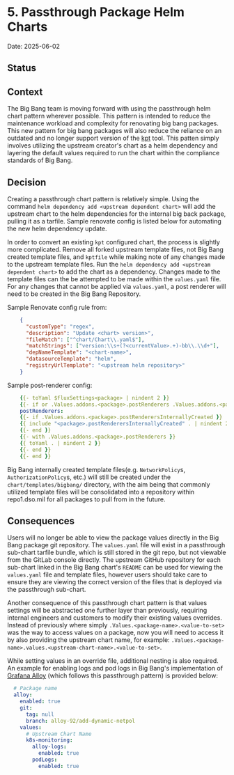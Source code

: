 # 5. Passthrough Package Helm Charts

Date: 2025-06-02

## Status

<unknown>

## Context

The Big Bang team is moving forward with using the passthrough helm chart pattern wherever possible. This pattern is intended to reduce the maintenance workload and complexity for renovating big bang packages. This new pattern for big bang packages will also reduce the reliance on an outdated and no longer support version of the [kpt](https://kpt.dev/) tool. This patten simply involves utilizing the upstream creator's chart as a helm dependency and layering the default values required to run the chart within the compliance standards of Big Bang.

## Decision

Creating a passthrough chart pattern is relatively simple. Using the command `helm dependency add <upstream dependent chart>` will add the upstream chart to the helm dependencies for the internal big back package, pulling it as a tarfile. Sample renovate config is listed below for automating the new helm dependency update.

In order to convert an existing `kpt` configured chart, the process is slightly more complicated. Remove all forked upstream template files, not Big Bang created template files, and `kptfile` while making note of any changes made to the upstream template files. Run the `helm dependency add <upstream dependent chart>` to add the chart as a dependency. Changes made to the template files can the be attempted to be made within the `values.yaml` file. For any changes that cannot be applied via `values.yaml`, a post renderer will need to be created in the Big Bang Repository. 

Sample Renovate config rule from:

```json
    {
      "customType": "regex",
      "description": "Update <chart> version>",
      "fileMatch": ["^chart/Chart\\.yaml$"],
      "matchStrings": ["version:\\s+(?<currentValue>.+)-bb\\.\\d+"],
      "depNameTemplate": "<chart-name>",
      "datasourceTemplate": "helm",
      "registryUrlTemplate": "<upstream helm repository>"
    }
```

Sample post-renderer config: 

```yaml
    {{- toYaml $fluxSettings<package> | nindent 2 }}
    {{- if or .Values.addons.<package>.postRenderers .Values.addons.<package>.postRenderersInternallyCreated}}
    postRenderers:
    {{- if .Values.addons.<package>.postRenderersInternallyCreated }}
    {{ include "<package>.postRenderersInternallyCreated" . | nindent 2 }}
    {{- end }}
    {{- with .Values.addons.<package>.postRenderers }}
    {{ toYaml . | nindent 2 }}
    {{- end }}
    {{- end }}
```

Big Bang internally created template files(e.g. `NetworkPolicy`s, `AuthorizationPolicy`s, etc.) will still be created under the `chart/templates/bigbang/` directory, with the aim being that commonly utilized template files will be consolidated into a repository within repo1.dso.mil for all packages to pull from in the future.

## Consequences 

Users will no longer be able to view the package values directly in the Big Bang package git repository. The `values.yaml` file will exist in a passthrough sub-chart tarfile bundle, which is still stored in the git repo, but not viewable from the GitLab console directly. The upstream GitHub repository for each sub-chart linked in the Big Bang chart's `README` can be used for viewing the `values.yaml` file and template files, however users should take care to ensure they are viewing the correct version of the files that is deployed via the passthrough sub-chart.

Another consequence of this passthrough chart pattern is that values settings will be abstracted one further layer than previously, requiring internal engineers and customers to modify their existing values overrides. Instead of previously where simply `.Values.<package-name>.<value-to-set>` was the way to access values on a package, now you will need to access it by also providing the upstream chart name, for example: `.Values.<package-name>.values.<upstream-chart-name>.<value-to-set>`. 

While setting values in an override file, additional nesting is also required. An example for enabling logs and pod logs in Big Bang's implementation of [Grafana Alloy](https://repo1.dso.mil/big-bang/product/packages/alloy) (which follows this passthrough pattern) is provided below:

```yaml
  # Package name
  alloy:
    enabled: true
    git:
      tag: null
      branch: alloy-92/add-dynamic-netpol
    values:
      # Upstream Chart Name
      k8s-monitoring:
        alloy-logs:
          enabled: true
        podLogs: 
          enabled: true 
```